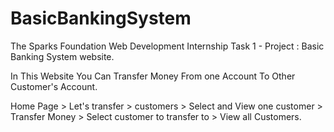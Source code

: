 # BasicBankingSystem

The Sparks Foundation Web Development Internship Task 1 - Project : Basic Banking System website.


In This Website You Can Transfer Money From one Account To Other Customer's Account.
 
Home Page > Let's transfer > customers > Select and View one customer > Transfer Money > Select customer to transfer to > View all Customers.
